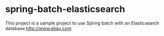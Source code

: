 # spring-batch-elasticsearch
This project is a sample project to use Spring batch with an Elasticsearch database.http://www.ebаy.com
